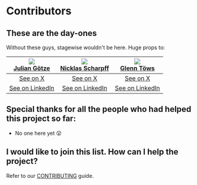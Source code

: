 # Contributors

## These are the day-ones

Without these guys, stagewise wouldn't be here. Huge props to:


| <center><img src="https://github.com/juliangoetze.png?size=80" /></center><center>[Julian Götze](https://github.com/juliangoetze)</center> | <center><img src="https://github.com/xn1cklas.png?size=80" /></center><center>[Nicklas Scharpff](https://github.com/xn1cklas)</center> | <center><img src="https://github.com/glenntws.png?size=80" /></center><center>[Glenn Töws](https://github.com/glenntws)</center> |
| ------------ | ---------------- | ---------- |
| <center>[See on X](https://x.com/goetzejulian)</center> | <center>[See on X](https://x.com/xn1cklas)</center> | <center>[See on X](https://x.com/glenntoews)</center> |
| <center>[See on LinkedIn](https://www.linkedin.com/in/juliangoetze/)</center> | <center>[See on LinkedIn](https://www.linkedin.com/in/nicklas-scharpff/)</center> | <center>[See on LinkedIn](https://www.linkedin.com/in/glenntws/)</center> |


## Special thanks for all the people who had helped this project so far:

- No one here yet 😲

## I would like to join this list. How can I help the project?

Refer to our [CONTRIBUTING](CONTRIBUTING.md) guide.